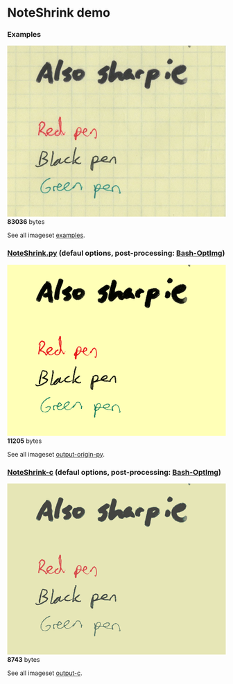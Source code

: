 # NoteShrink demo

### Examples

![examples/graph-paper-ink-only.jpg](examples/graph-paper-ink-only.jpg)  
**83036** bytes

See all imageset [examples](examples).

### [NoteShrink.py](https://github.com/mzucker/noteshrink) (defaul options, post-processing: [Bash-OptImg](https://github.com/BASH-Auto-Tools/bash-optimg))

![output-origin-py/graph-paper-ink-only.jpg.png](output-origin-py/graph-paper-ink-only.jpg.png)  
**11205** bytes

See all imageset [output-origin-py](output-origin-py).

### [NoteShrink-c](https://github.com/ImageProcessing-ElectronicPublications/noteshrink-c) (defaul options, post-processing: [Bash-OptImg](https://github.com/BASH-Auto-Tools/bash-optimg))

![output-c/graph-paper-ink-only.jpg.png](output-c/graph-paper-ink-only.jpg.png)  
**8743** bytes

See all imageset [output-c](output-c).
